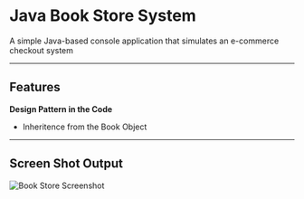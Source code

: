 #  Java Book Store System

A simple Java-based console application that simulates an e-commerce checkout system

---

##  Features

**Design Pattern in the Code**
- Inheritence from the Book Object 
---

##  Screen Shot Output

![Book Store Screenshot](image.png)